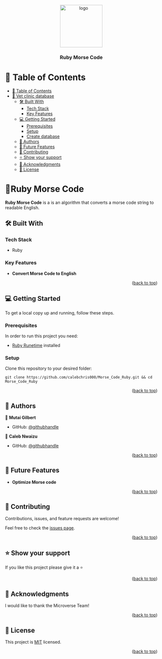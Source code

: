 
<a name="readme-top"></a>
<div align="center">
<img src="https://cdn.icon-icons.com/icons2/2415/PNG/512/postgresql_original_wordmark_logo_icon_146392.png" alt="logo" width="140"  height="auto" />
  <br/>

  <h3><b>Ruby Morse Code</b></h3>

</div>


# 📗 Table of Contents

- [📗 Table of Contents](#-table-of-contents)
- [📖 Vet clinic database ](#-vet-clinic-database-)
  - [🛠 Built With ](#-built-with-)
    - [Tech Stack ](#tech-stack-)
    - [Key Features ](#key-features-)
  - [💻 Getting Started ](#-getting-started-)
    - [Prerequisites](#prerequisites)
    - [Setup](#setup)
    - [Create database](#create-database)
  - [👥 Authors ](#-authors-)
  - [🔭 Future Features ](#-future-features-)
  - [🤝 Contributing ](#-contributing-)
  - [⭐️ Show your support ](#️-show-your-support-)
  - [🙏 Acknowledgments ](#-acknowledgments-)
  - [📝 License ](#-license-)


# 📖Ruby Morse Code <a name="about-project"></a>


**Ruby Morse Code** is a is an algorithm that converts a morse code string to readable English.

## 🛠 Built With <a name="built-with"></a>

### Tech Stack <a name="tech-stack"></a>
 - Ruby

### Key Features <a name="key-features"></a>

- **Convert Morse Code to English**

<p align="right">(<a href="#readme-top">back to top</a>)</p>


## 💻 Getting Started <a name="getting-started"></a>

To get a local copy up and running, follow these steps.

### Prerequisites

In order to run this project you need:

- [Ruby Runetime](https://www.postgresql.org/download/) installed


### Setup

Clone this repository to your desired folder:
```
git clone https://github.com/calebchris000/Morse_Code_Ruby.git && cd Morse_Code_Ruby 
```

<p align="right">(<a href="#readme-top">back to top</a>)</p>

## 👥 Authors <a name="authors"></a>

👤 **Mutai Gilbert**

- GitHub: [@githubhandle](https://github.com/Mutai-Gilbert)

👤 **Caleb Nwaizu**

- GitHub: [@githubhandle](https://github.com/calebchris000)


<p align="right">(<a href="#readme-top">back to top</a>)</p>

## 🔭 Future Features <a name="future-features"></a>


-  **Optimize Morse code**

<p align="right">(<a href="#readme-top">back to top</a>)</p>


## 🤝 Contributing <a name="contributing"></a>

Contributions, issues, and feature requests are welcome!

Feel free to check the [issues page](https://github.com/Mutai-Gilbert/Vet-Clinic-Database/issues).

<p align="right">(<a href="#readme-top">back to top</a>)</p>



## ⭐️ Show your support <a name="support"></a>



If you like this project please give it a ⭐ 

<p align="right">(<a href="#readme-top">back to top</a>)</p>



## 🙏 Acknowledgments <a name="acknowledgements"></a>



I would like to thank the Microverse Team! 

<p align="right">(<a href="#readme-top">back to top</a>)</p>



## 📝 License <a name="license"></a>

This project is [MIT](./LICENSE.md) licensed.



<p align="right">(<a href="#readme-top">back to top</a>)</p>